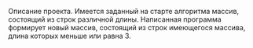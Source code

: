Описание проекта.
Имеется заданный на старте алгоритма массив, состоящий из строк различной длины.
Написанная программа формирует новый массив, состоящий из строк имеющегося массива, длина которых меньше или равна 3.
